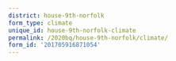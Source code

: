 ```yaml
---
district: house-9th-norfolk
form_type: climate
unique_id: house-9th-norfolk-climate
permalink: /2020bq/house-9th-norfolk/climate/
form_id: '201705916871054'
---
```

